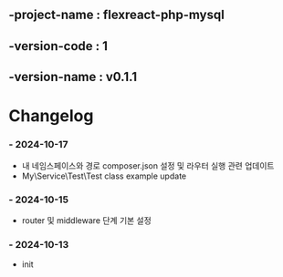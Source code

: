 ## -project-name : flexreact-php-mysql
## -version-code : 1
## -version-name : v0.1.1

# Changelog

### - 2024-10-17
- 내 네임스페이스와 경로 composer.json 설정 및 라우터 실행 관련 업데이트 
- My\Service\Test\Test class example update

### - 2024-10-15
- router 및 middleware 단계 기본 설정

### - 2024-10-13
- init